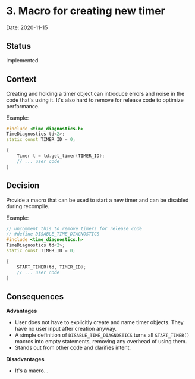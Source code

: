 # 3. Macro for creating new timer
Date: 2020-11-15

## Status
Implemented

## Context
Creating and holding a timer object can introduce errors and noise in the code that's using it. It's also hard to remove for release code to optimize performance.

Example:
```c++
#include <time_diagnostics.h>
TimeDiagnostics td<2>;
static const TIMER_ID = 0;

{
    Timer t = td.get_timer(TIMER_ID);
    // ... user code
}
```

## Decision
Provide a macro that can be used to start a new timer and can be disabled during recompile.

Example:
```c++
// uncomment this to remove timers for release code
// #define DISABLE_TIME_DIAGNOSTICS
#include <time_diagnostics.h>
TimeDiagnostics td<2>;
static const TIMER_ID = 0;

{
    START_TIMER(td, TIMER_ID);
    // ... user code
}
```

## Consequences
**Advantages**
* User does not have to explicitly create and name timer objects. They have no user input after creation anyway.
* A simple definition of ```DISABLE_TIME_DIAGNOSTICS``` turns all ```START_TIMER()``` macros into empty statements, removing any overhead of using them.
* Stands out from other code and clarifies intent.

**Disadvantages**
* It's a macro...
